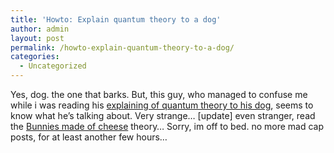 ```yaml
---
title: 'Howto: Explain quantum theory to a dog'
author: admin
layout: post
permalink: /howto-explain-quantum-theory-to-a-dog/
categories:
  - Uncategorized
---
```

Yes, dog. the one that barks. But, this guy, who managed to confuse me while i was reading his [explaining of quantum theory to his dog][1], seems to know what he&#8217;s talking about. Very strange&#8230; [update] even stranger, read the [Bunnies made of cheese][2] theory&#8230; Sorry, im off to bed. no more mad cap posts, for at least another few hours&#8230;

 [1]: http://scienceblogs.com/principles/2007/05/many_worlds_many_treats.php
 [2]: http://scienceblogs.com/principles/2007/01/bunnies_made_of_cheese.php
